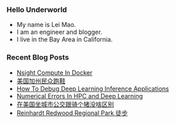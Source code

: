 ### Hello Underworld

- My name is Lei Mao.
- I am an engineer and blogger.
- I live in the Bay Area in California.


### Recent Blog Posts

<!-- BLOG-POST-LIST:START -->
- [Nsight Compute In Docker](https://leimao.github.io/blog/Docker-Nsight-Compute/)
- [美国加州民众跑鞋](https://leimao.github.io/essay/%E7%BE%8E%E5%9B%BD%E5%8A%A0%E5%B7%9E%E6%B0%91%E4%BC%97%E8%B7%91%E9%9E%8B/)
- [How To Debug Deep Learning Inference Applications](https://leimao.github.io/article/How-To-Debug-Deep-Learning-Inference-Applications/)
- [Numerical Errors In HPC and Deep Learning](https://leimao.github.io/blog/Numerical-Errors-In-HPC-Deep-Learning/)
- [在美国坐城市公交跟骑个猪没啥区别](https://leimao.github.io/essay/%E5%9C%A8%E7%BE%8E%E5%9B%BD%E5%9D%90%E5%9F%8E%E5%B8%82%E5%85%AC%E4%BA%A4%E8%B7%9F%E9%AA%91%E4%B8%AA%E7%8C%AA%E6%B2%A1%E5%95%A5%E5%8C%BA%E5%88%AB/)
- [Reinhardt Redwood Regional Park 徒步](https://leimao.github.io/life/Reinhardt-Redwood-Regional-Park/)
<!-- BLOG-POST-LIST:END -->
